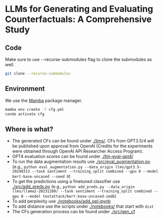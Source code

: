 # LLMs for Generating and Evaluating Counterfactuals: A Comprehensive Study

## Code
Make sure to use --recurse-submodules flag to clone the submodules as well.
```sh
git clone --recurse-submodules 
```


## Environment
We use the [Mamba](https://github.com/mamba-org/mamba) package manager.


```sh
mamba env create -f cfg.yml
conda activate cfg
```


## Where is what?
* The generated CFs can be found under  [./llms/](./llms/). CFs from GPT3.5/4 will be published upon approval from OpenAI (Credits for the experiments were obtained through OpenAI API Researcher Access Program). 
* GPT4 evaluation scores can be found under [./llm-eval-gpt4/](./llm-eval-gpt4/)
* To run the data augmentation results use [./src/eval_augmentation.py](./src/eval_augmentation.py) (e.g., `python eval_augmentation.py --data_origin llms/gpt3.5-20240313 --task sentiment --training_split combined --gpu 0 --model bert-base-uncased --seed 0`)
* To get the predictions using a finetuned classifier use [./src/add_preds.py](./src/eval_augmentation.py) (e.g., `python add_preds.py --data_origin llms/llama2-20231209/ --task sentiment --training_split combined --gpu 0 --model textattack/bert-base-uncased-imdb`)
* To add perplexity use [./notebooks/add_ppl.ipynb](./notebooks/add_ppl.ipynb)
* To add distance use the scripts under [./notebooks/](./notebooks/) that start with `dist`
* The CFs generation process can be found under [./src/gen_cf](./src/gen_cf)
 